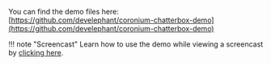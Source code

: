 You can find the demo files here: [https://github.com/develephant/coronium-chatterbox-demo](https://github.com/develephant/coronium-chatterbox-demo)

!!! note "Screencast"
    Learn how to use the demo while viewing a screencast by [clicking here](https://www.youtube.com/watch?v=rBPz_nsTGiw).